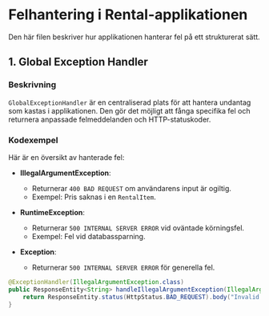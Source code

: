 # Felhantering i Rental-applikationen

Den här filen beskriver hur applikationen hanterar fel på ett strukturerat sätt.

## 1. Global Exception Handler

### Beskrivning
`GlobalExceptionHandler` är en centraliserad plats för att hantera undantag som kastas i applikationen. Den gör det möjligt att fånga specifika fel och returnera anpassade felmeddelanden och HTTP-statuskoder.

### Kodexempel
Här är en översikt av hanterade fel:

- **IllegalArgumentException**:
    - Returnerar `400 BAD REQUEST` om användarens input är ogiltig.
    - Exempel: Pris saknas i en `RentalItem`.

- **RuntimeException**:
    - Returnerar `500 INTERNAL SERVER ERROR` vid oväntade körningsfel.
    - Exempel: Fel vid databassparning.

- **Exception**:
    - Returnerar `500 INTERNAL SERVER ERROR` för generella fel.

```java
@ExceptionHandler(IllegalArgumentException.class)
public ResponseEntity<String> handleIllegalArgumentException(IllegalArgumentException ex) {
    return ResponseEntity.status(HttpStatus.BAD_REQUEST).body("Invalid input: " + ex.getMessage());
}

